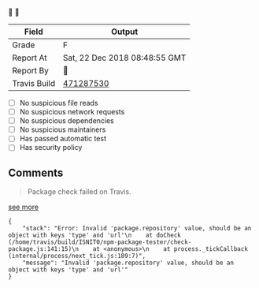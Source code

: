 :robot: :rotating_light:

| Field | Output |
|----|----|
| Grade | F |
| Report At | Sat, 22 Dec 2018 08:48:55 GMT |
| Report By | :robot: |
| Travis Build | [471287530](https://travis-ci.org/ISNIT0/npm-package-tester/builds/471287530) |
    
- [ ] No suspicious file reads
- [ ] No suspicious network requests
- [ ] No suspicious dependencies
- [ ] No suspicious maintainers
- [ ] Has passed automatic test
- [ ] Has security policy

## Comments
> Package check failed on Travis.

[see more](https://travis-ci.org/ISNIT0/npm-package-tester/branches)

```
{
	"stack": "Error: Invalid 'package.repository' value, should be an object with keys 'type' and 'url'\n    at doCheck (/home/travis/build/ISNIT0/npm-package-tester/check-package.js:141:15)\n    at <anonymous>\n    at process._tickCallback (internal/process/next_tick.js:189:7)",
	"message": "Invalid 'package.repository' value, should be an object with keys 'type' and 'url'"
}
```

